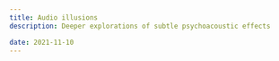 ```yaml
---
title: Audio illusions
description: Deeper explorations of subtle psychoacoustic effects

date: 2021-11-10
---
```


<youtube-embed video="OiW8gzBGz1A" />

<youtube-embed video="fBMli2YAR8k" />

<youtube-embed video="TVsMiSrlSSc" />

<youtube-embed video="WMHyYCk7OqE" />

<youtube-embed video="YQNsCg4z6L8" />
